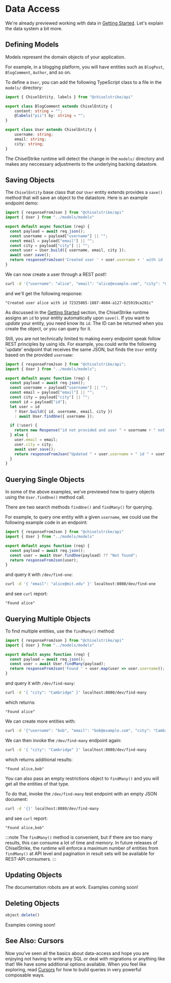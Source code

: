 # Data Access

We're already previewed working with data in [Getting Started](first). Let's explain the data system a bit more.

## Defining Models

Models represent the domain objects of your application.

For example, in a blogging platform, you will have entities such as `BlogPost`, `BlogComment`, `Author`, and so on.

To define a `User`, you can add the following TypeScript class to a file in the `models/` directory:

```typescript title="models/models.ts"
import { ChiselEntity, labels } from "@chiselstrike/api"

export class BlogComment extends ChiselEntity {
    content: string = "";
    @labels("pii") by: string = "";
}

export class User extends ChiselEntity {
    username: string;
    email: string;
    city: string;
}
```

The ChiselStrike runtime will detect the change in the `models/` directory and makes any neccessary adjustments to the underlying backing datastore.

## Saving Objects

The `ChiselEntity` base class that our `User` entity extends provides a `save()` method that will save an object to the datastore.
Here is an example endpoint demo:

<!-- FIXME : update the example below to return JSON -->
```typescript title="endpoints/create.ts"
import { responseFromJson } from "@chiselstrike/api"
import { User } from "../models/models"

export default async function (req) {
  const payload = await req.json();
  const username = payload["username"] || "";
  const email = payload["email"] || "";
  const city = payload["city"] || "";
  const user = User.build({ username, email, city });
  await user.save();
  return responseFromJson('Created user ' + user.username + ' with id ' + user.id);
}
```

We can now create a user through a REST post!:

```bash
curl -d '{"username": "alice", "email": "alice@example.com", "city": "Cambridge" }' localhost:8080/dev/create
```

and we'll get the following response:

<!-- FIXME : JSON -->

```console
"Created user alice with id 72325865-1887-4604-a127-025919ca281c"
```

As discussed in the [Getting Started](/first.md) section, the ChiselStrike runtime assigns an `id` to your entity automatically upon `save()`. If you want to _update_ your entity, you need know its `id`.  The ID can be returned when you create the object, or you can query for it.

<!-- FIXME: need a Section "Updating Objects" -->
<!-- FIXME: need a Section "Deleting Objects" -->

Still, you are not technically limited to making every endpoint speak follow REST principles by using ids. For example, you could write the following 'update' endpoint that receives the same JSON, but finds the `User` entity based on the provided `username`:

```typescript title="endpoints/update.ts"
import { responseFromJson } from "@chiselstrike/api";
import { User } from "../models/models";

export default async function (req) {
  const payload = await req.json();
  const username = payload["username"] || "";
  const email = payload["email"] || "";
  const city = payload["city"] || "";
  const id = payload["id"];
  let user = id
    ? User.build({ id, username, email, city })
    : await User.findOne({ username });

  if (!user) {
    return new Response("id not provided and user " + username + " not found");
  } else {
    user.email = email;
    user.city = city;
    await user.save();
    return responseFromJson("Updated " + user.username + " id " + user.id);
  }
}
```

## Querying Single Objects

In some of the above examples, we've previewed how to query objects using the `User.findOne()` method call.

There are two search methods `findOne()` and `findMany()` for querying.

For example, to query one entity with a given `username`, we could use the following example code in an endpoint:

```typescript title="endpoints/find-one.ts"
import { responseFromJson } from "@chiselstrike/api"
import { User } from "../models/models"

export default async function (req) {
  const payload = await req.json();
  const user = await User.findOne(payload) ?? "Not found";
  return responseFromJson(user);
}
```

and query it with `/dev/find-one`:

```bash
curl -d '{ "email": "alice@mit.edu" }' localhost:8080/dev/find-one
```

and see `curl` report:

```console
"Found alice"
```

## Querying Multiple Objects

To find multiple entities, use the `findMany()` method:

```typescript title="endpoints/find-many.ts"
import { responseFromJson } from "@chiselstrike/api"
import { User } from "../models/models"

export default async function (req) {
  const payload = await req.json();
  const user = await User.findMany(payload);
  return responseFromJson('Found ' + user.map(user => user.username));
}
```

and query it with `/dev/find-many`:

```bash
curl -d '{ "city": "Cambridge" }' localhost:8080/dev/find-many
```

which returns:

```console
"Found alice"
```

We can create more entities with:

```bash
curl -d '{"username": "bob", "email": "bob@example.com", "city": "Cambridge" }' localhost:8080/dev/create
```

We can then invoke the `/dev/find-many` endpoint again:

```bash
curl -d '{ "city": "Cambridge" }' localhost:8080/dev/find-many
```

which returns additional results:

```console
"Found alice,bob"
```

You can also pass an empty restrictions object to `findMany()` and you will get all the entities of that type.

To do that, invoke the `/dev/find-many` test endpoint with an empty JSON document:

```bash
curl -d '{}' localhost:8080/dev/find-many
```

and see `curl` report:

<!-- FIXME : make these all JSON -->

```
"Found alice,bob"
```

:::note
The `findMany()` method is convenient, but if there are too many results, this can consume a lot of time and memory. 
In future releases of ChiselStrike, the runtime will enforce a maximum number of entities from `findMany()` at API level 
and pagination in result sets will be available for REST-API consumers.
:::

<!-- FIXME: expand explanation here, possibly a different page even -->

## Updating Objects

The documentation robots are at work. Examples coming soon!

## Deleting Objects

```typescript title="endpoints/find-one.ts"
object.delete()
```
Examples coming soon!

## See Also: Cursors

Now you've seen all the basics about data-access and hope you are enjoying not having to write any SQL or deal with migrations or anything like that!
We have some additional options available. When you feel like exploring, read [Cursors](Cursors) for how to build queries in very powerful composable ways.


